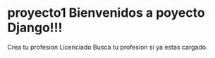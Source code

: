 # proyecto1 Bienvenidos a poyecto Django!!!
Crea tu profesion Licenciado
Busca tu profesion si ya estas cargado.
